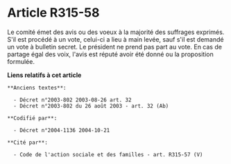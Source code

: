 # Article R315-58

Le comité émet des avis ou des voeux à la majorité des suffrages exprimés. S'il est procédé à un vote, celui-ci a lieu à main
levée, sauf s'il est demandé un vote à bulletin secret. Le président ne prend pas part au vote. En cas de partage égal des
voix, l'avis est réputé avoir été donné ou la proposition formulée.

**Liens relatifs à cet article**

	**Anciens textes**:

	  - Décret n°2003-802 2003-08-26 art. 32
	  - Décret n°2003-802 du 26 août 2003 - art. 32 (Ab)

	**Codifié par**:

	  - Décret n°2004-1136 2004-10-21

	**Cité par**:

	  - Code de l'action sociale et des familles - art. R315-57 (V)
